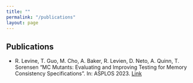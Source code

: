 ```yaml
---
title: ""
permalink: "/publications"
layout: page
---
```


## Publications

- R. Levine, T. Guo, M. Cho, A. Baker, R. Levien, D. Neto, A. Quinn, T. Sorensen “MC
Mutants: Evaluating and Improving Testing for Memory Consistency Specifications”.
In: ASPLOS 2023. [Link](https://drive.google.com/file/d/1SkucBtOWyLFeX8DcnQHTzDHFYJHdD37t/view?usp=share_link)
